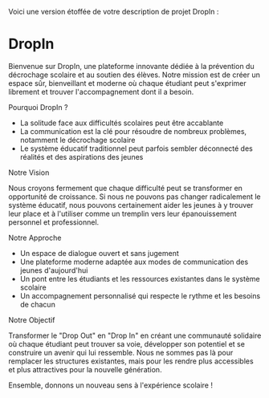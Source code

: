 Voici une version étoffée de votre description de projet DropIn :

# DropIn

Bienvenue sur DropIn, une plateforme innovante dédiée à la prévention du décrochage scolaire et au soutien des élèves. Notre mission est de créer un espace sûr, bienveillant et moderne où chaque étudiant peut s'exprimer librement et trouver l'accompagnement dont il a besoin.

Pourquoi DropIn ?

- La solitude face aux difficultés scolaires peut être accablante
- La communication est la clé pour résoudre de nombreux problèmes, notamment le décrochage scolaire
- Le système éducatif traditionnel peut parfois sembler déconnecté des réalités et des aspirations des jeunes

Notre Vision

Nous croyons fermement que chaque difficulté peut se transformer en opportunité de croissance. Si nous ne pouvons pas changer radicalement le système éducatif, nous pouvons certainement aider les jeunes à y trouver leur place et à l'utiliser comme un tremplin vers leur épanouissement personnel et professionnel.

Notre Approche

- Un espace de dialogue ouvert et sans jugement
- Une plateforme moderne adaptée aux modes de communication des jeunes d'aujourd'hui
- Un pont entre les étudiants et les ressources existantes dans le système scolaire
- Un accompagnement personnalisé qui respecte le rythme et les besoins de chacun

Notre Objectif

Transformer le "Drop Out" en "Drop In" en créant une communauté solidaire où chaque étudiant peut trouver sa voie, développer son potentiel et se construire un avenir qui lui ressemble. Nous ne sommes pas là pour remplacer les structures existantes, mais pour les rendre plus accessibles et plus attractives pour la nouvelle génération.

Ensemble, donnons un nouveau sens à l'expérience scolaire !

